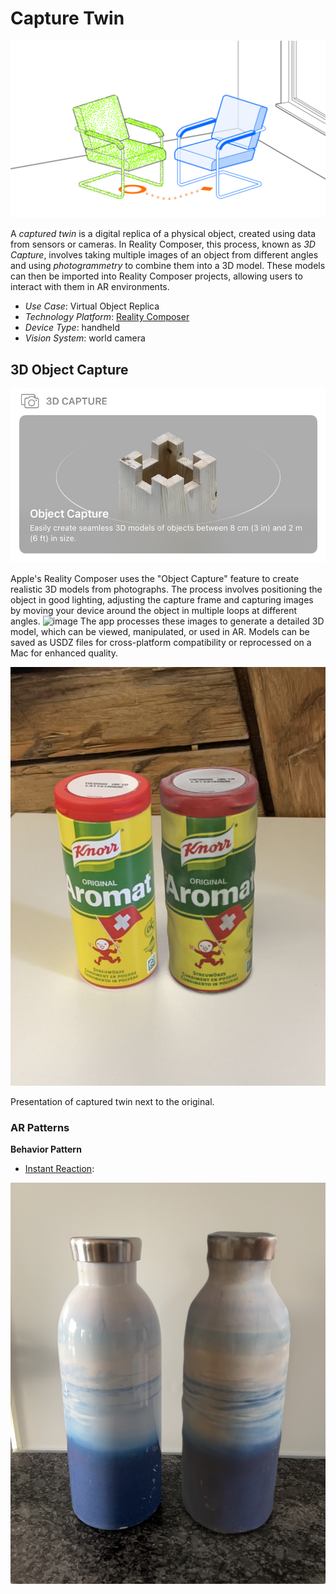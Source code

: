 # Capture Twin

![image](image/Capture_twin.png)

A *captured twin* is a digital replica of a physical object, created using data from sensors or cameras. In Reality Composer, this process, known as  *3D Capture*, involves taking multiple images of an object from different angles and using *photogrammetry* to combine them into a 3D model. These models can then be imported into Reality Composer projects, allowing users to interact with them in AR environments.

* _Use Case_: Virtual Object Replica
* _Technology Platform_: [Reality Composer](../README.md)
* _Device Type_: handheld
* _Vision System_: world camera

## 3D Object Capture

![image](image/3D_capture.jpg)

Apple's Reality Composer uses the "Object Capture" feature to create realistic 3D models from photographs. The process involves positioning the object in good lighting, adjusting the capture frame and capturing images by moving your device around the object in multiple loops at different angles.
![image](image/Interface.png)
The app processes these images to generate a detailed 3D model, which can be viewed, manipulated, or used in AR. Models can be saved as USDZ files for cross-platform compatibility or reprocessed on a Mac for enhanced quality.

![image](image/Aromat_twin.png)

Presentation of captured twin next to the original.

### AR Patterns

__Behavior Pattern__

* [Instant Reaction](https://github.com/ARpatterns/catalog/blob/main/behavioral-patterns/instant-reaction.md):

![image](image/Bottle.png)
